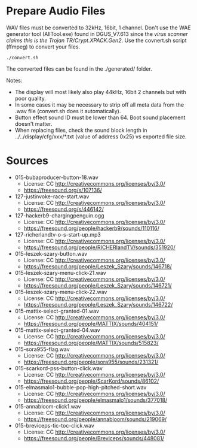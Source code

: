 # Prepare Audio Files

WAV files must be converted to 32kHz, 16bit, 1 channel.
Don't use the WAE generator tool (AllTool.exe) found in DGUS_V7.613 since the *virus scanner claims this is the Trojan TR/Crypt.XPACK.Gen2*.
Use the covnert.sh script (ffmpeg) to convert your files.
```
./convert.sh
```
The converted files can be found in the ./generated/ folder.

Notes:
* The display will most likely also play 44kHz, 16bit 2 channels but with poor quality.
* In some cases it may be necessary to strip off all meta data from the .wav file (convert.sh does it automatically).
* Button effect sound ID must be lower than 64. Boot sound placement doesn't matter.
* When replacing files, check the sound block length in ../../display/cfg/xxx/*.txt (value of address 0x25) vs exported file size.

# Sources

* 015-bubaproducer-button-18.wav
  * License: CC http://creativecommons.org/licenses/by/3.0/
  * https://freesound.org/s/107136/
* 127-justinvoke-race-start.wav
  * License: CC http://creativecommons.org/licenses/by/3.0/
  * https://freesound.org/s/446142/
* 127-hackerb9-chargingpenguin.ogg
  * License: CC http://creativecommons.org/licenses/by/3.0/
  * https://freesound.org/people/hackerb9/sounds/110116/
* 127-richerlandtv-o-s-start-up.mp3
  * License: CC http://creativecommons.org/licenses/by/3.0/
  * https://freesound.org/people/RICHERlandTV/sounds/351920/
* 015-leszek-szary-button.wav
  * License: CC http://creativecommons.org/licenses/by/3.0/
  * https://freesound.org/people/Leszek_Szary/sounds/146718/
* 015-leszek-szary-menu-click-21.wav
  * License: CC http://creativecommons.org/licenses/by/3.0/
  * https://freesound.org/people/Leszek_Szary/sounds/146721/
* 015-leszek-szary-menu-click-22.wav
  * License: CC http://creativecommons.org/licenses/by/3.0/
  * https://freesound.org/people/Leszek_Szary/sounds/146722/
* 015-mattix-select-granted-01.wav
  * License: CC http://creativecommons.org/licenses/by/3.0/
  * https://freesound.org/people/MATTIX/sounds/404151/
* 015-mattix-select-granted-04.wav
  * License: CC http://creativecommons.org/licenses/by/3.0/
  * https://freesound.org/people/MATTIX/sounds/515823/
* 015-sora955-flag.wav
  * License: CC http://creativecommons.org/licenses/by/3.0/
  * https://freesound.org/people/sora955/sounds/231321/
* 015-scarkord-pss-button-click.wav
  * License: CC http://creativecommons.org/licenses/by/3.0/
  * https://freesound.org/people/ScarKord/sounds/86102/
* 015-elmasmalo1-bubble-pop-high-pitched-short.wav
  * License: CC http://creativecommons.org/licenses/by/3.0/
  * https://freesound.org/people/elmasmalo1/sounds/377018/
* 015-annabloom-click1.wav
  * License: CC http://creativecommons.org/licenses/by/3.0/
  * https://freesound.org/people/annabloom/sounds/219069/
* 015-breviceps-tic-toc-click.wav
  * License: CC http://creativecommons.org/licenses/by/3.0/
  * https://freesound.org/people/Breviceps/sounds/448081/
